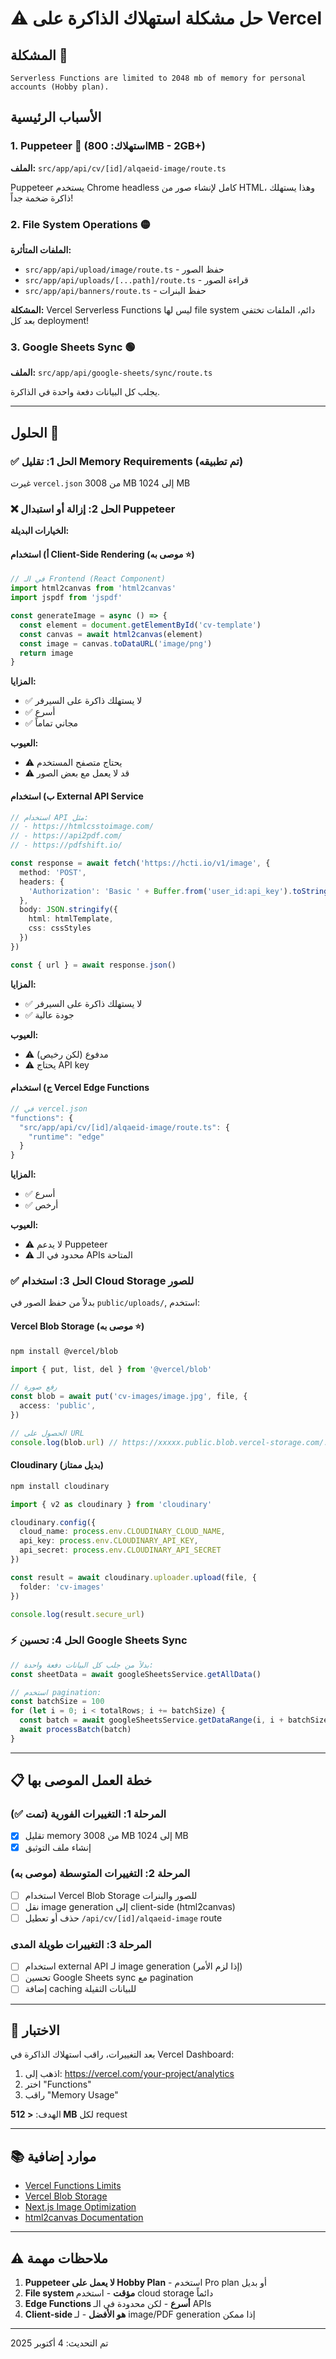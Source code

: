 # ⚠️ حل مشكلة استهلاك الذاكرة على Vercel

## المشكلة 🚨
```
Serverless Functions are limited to 2048 mb of memory for personal accounts (Hobby plan).
```

## الأسباب الرئيسية

### 1. **Puppeteer** 🔴 (استهلاك: 800MB - 2GB+)
**الملف:** `src/app/api/cv/[id]/alqaeid-image/route.ts`

Puppeteer يستخدم Chrome headless كامل لإنشاء صور من HTML، وهذا يستهلك ذاكرة ضخمة جداً!

### 2. **File System Operations** 🟡
**الملفات المتأثرة:**
- `src/app/api/upload/image/route.ts` - حفظ الصور
- `src/app/api/uploads/[...path]/route.ts` - قراءة الصور
- `src/app/api/banners/route.ts` - حفظ البنرات

**المشكلة:** Vercel Serverless Functions ليس لها file system دائم، الملفات تختفي بعد كل deployment!

### 3. **Google Sheets Sync** 🟢
**الملف:** `src/app/api/google-sheets/sync/route.ts`

يجلب كل البيانات دفعة واحدة في الذاكرة.

---

## الحلول 🔧

### ✅ الحل 1: تقليل Memory Requirements (تم تطبيقه)
غيرت `vercel.json` من 3008 MB إلى 1024 MB

### ❌ الحل 2: إزالة أو استبدال Puppeteer

**الخيارات البديلة:**

#### **أ) استخدام Client-Side Rendering** (موصى به ⭐)
```typescript
// في الـ Frontend (React Component)
import html2canvas from 'html2canvas'
import jspdf from 'jspdf'

const generateImage = async () => {
  const element = document.getElementById('cv-template')
  const canvas = await html2canvas(element)
  const image = canvas.toDataURL('image/png')
  return image
}
```

**المزايا:**
- ✅ لا يستهلك ذاكرة على السيرفر
- ✅ أسرع
- ✅ مجاني تماماً

**العيوب:**
- ⚠️ يحتاج متصفح المستخدم
- ⚠️ قد لا يعمل مع بعض الصور

#### **ب) استخدام External API Service**
```typescript
// استخدام API مثل:
// - https://htmlcsstoimage.com/
// - https://api2pdf.com/
// - https://pdfshift.io/

const response = await fetch('https://hcti.io/v1/image', {
  method: 'POST',
  headers: {
    'Authorization': 'Basic ' + Buffer.from('user_id:api_key').toString('base64')
  },
  body: JSON.stringify({
    html: htmlTemplate,
    css: cssStyles
  })
})

const { url } = await response.json()
```

**المزايا:**
- ✅ لا يستهلك ذاكرة على السيرفر
- ✅ جودة عالية

**العيوب:**
- ⚠️ مدفوع (لكن رخيص)
- ⚠️ يحتاج API key

#### **ج) استخدام Vercel Edge Functions**
```typescript
// في vercel.json
"functions": {
  "src/app/api/cv/[id]/alqaeid-image/route.ts": {
    "runtime": "edge"
  }
}
```

**المزايا:**
- ✅ أسرع
- ✅ أرخص

**العيوب:**
- ⚠️ لا يدعم Puppeteer
- ⚠️ محدود في الـ APIs المتاحة

### ✅ الحل 3: استخدام Cloud Storage للصور

بدلاً من حفظ الصور في `public/uploads/`, استخدم:

#### **Vercel Blob Storage** (موصى به ⭐)
```bash
npm install @vercel/blob
```

```typescript
import { put, list, del } from '@vercel/blob'

// رفع صورة
const blob = await put('cv-images/image.jpg', file, {
  access: 'public',
})

// الحصول على URL
console.log(blob.url) // https://xxxxx.public.blob.vercel-storage.com/...
```

#### **Cloudinary** (بديل ممتاز)
```bash
npm install cloudinary
```

```typescript
import { v2 as cloudinary } from 'cloudinary'

cloudinary.config({
  cloud_name: process.env.CLOUDINARY_CLOUD_NAME,
  api_key: process.env.CLOUDINARY_API_KEY,
  api_secret: process.env.CLOUDINARY_API_SECRET
})

const result = await cloudinary.uploader.upload(file, {
  folder: 'cv-images'
})

console.log(result.secure_url)
```

### ⚡ الحل 4: تحسين Google Sheets Sync

```typescript
// بدلاً من جلب كل البيانات دفعة واحدة:
const sheetData = await googleSheetsService.getAllData()

// استخدم pagination:
const batchSize = 100
for (let i = 0; i < totalRows; i += batchSize) {
  const batch = await googleSheetsService.getDataRange(i, i + batchSize)
  await processBatch(batch)
}
```

---

## 📋 خطة العمل الموصى بها

### المرحلة 1: التغييرات الفورية (تمت ✅)
- [x] تقليل memory من 3008 MB إلى 1024 MB
- [x] إنشاء ملف التوثيق

### المرحلة 2: التغييرات المتوسطة (موصى به)
- [ ] استخدام Vercel Blob Storage للصور والبنرات
- [ ] نقل image generation إلى client-side (html2canvas)
- [ ] حذف أو تعطيل `/api/cv/[id]/alqaeid-image` route

### المرحلة 3: التغييرات طويلة المدى
- [ ] استخدام external API لـ image generation (إذا لزم الأمر)
- [ ] تحسين Google Sheets sync مع pagination
- [ ] إضافة caching للبيانات الثقيلة

---

## 🧪 الاختبار

بعد التغييرات، راقب استهلاك الذاكرة في Vercel Dashboard:

1. اذهب إلى: https://vercel.com/your-project/analytics
2. اختر "Functions"
3. راقب "Memory Usage"

الهدف: **< 512 MB** لكل request

---

## 📚 موارد إضافية

- [Vercel Functions Limits](https://vercel.com/docs/functions/serverless-functions/runtimes#limits)
- [Vercel Blob Storage](https://vercel.com/docs/storage/vercel-blob)
- [Next.js Image Optimization](https://nextjs.org/docs/pages/building-your-application/optimizing/images)
- [html2canvas Documentation](https://html2canvas.hertzen.com/)

---

## ⚠️ ملاحظات مهمة

1. **Puppeteer لا يعمل على Hobby Plan** - استخدم Pro plan أو بديل
2. **File system مؤقت** - استخدم cloud storage دائماً
3. **Edge Functions أسرع** - لكن محدودة في الـ APIs
4. **Client-side هو الأفضل** - لـ image/PDF generation إذا ممكن

---

تم التحديث: 4 أكتوبر 2025

